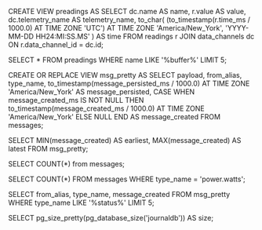 CREATE VIEW preadings AS
SELECT
    dc.name AS name,
    r.value AS value,
    dc.telemetry_name AS telemetry_name,
    to_char(
        (to_timestamp(r.time_ms / 1000.0) AT TIME ZONE 'UTC') AT TIME ZONE 'America/New_York',
        'YYYY-MM-DD HH24:MI:SS.MS'
    ) AS time
FROM
    readings r
JOIN
    data_channels dc
ON
    r.data_channel_id = dc.id;



SELECT * FROM preadings WHERE name LIKE '%buffer%' LIMIT 5;


CREATE OR REPLACE VIEW msg_pretty AS 
SELECT 
    payload, from_alias, type_name,
    to_timestamp(message_persisted_ms / 1000.0) AT TIME ZONE 'America/New_York' AS message_persisted, 
    CASE 
        WHEN message_created_ms IS NOT NULL THEN to_timestamp(message_created_ms / 1000.0) AT TIME ZONE 'America/New_York' 
        ELSE NULL 
    END AS message_created 
FROM messages;


SELECT MIN(message_created) AS earliest, MAX(message_created) AS latest FROM  msg_pretty;

SELECT COUNT(*) from messages;

SELECT COUNT(*) FROM messages WHERE type_name = 'power.watts';

SELECT from_alias, type_name, message_created FROM msg_pretty WHERE type_name LIKE '%status%' LIMIT 5;

SELECT pg_size_pretty(pg_database_size('journaldb')) AS size;
